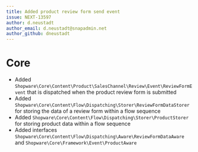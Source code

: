 ```yaml
---
title: Added product review form send event
issue: NEXT-13597
author: d.neustadt
author_email: d.neustadt@snapadmin.net
author_github: dneustadt
---
```

# Core
* Added `Shopware\Core\Content\Product\SalesChannel\Review\Event\ReviewFormEvent` that is dispatched when the product review form is submitted
* Added `Shopware\Core\Content\Flow\Dispatching\Storer\ReviewFormDataStorer` for storing the data of a review form within a flow sequence
* Added `Shopware\Core\Content\Flow\Dispatching\Storer\ProductStorer` for storing product data within a flow sequence
* Added interfaces `Shopware\Core\Content\Flow\Dispatching\Aware\ReviewFormDataAware` and `Shopware\Core\Framework\Event\ProductAware`
